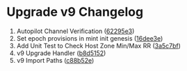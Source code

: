 # Upgrade v9 Changelog

1.  Autopilot Channel Verification
    ([62295e3](https://github.com/Stride-Labs/stride/commit/62295e3818de10c13295855d8fc8a224aff3bc70))
2.  Set epoch provisions in mint init genesis
    ([16dee3e](https://github.com/Stride-Labs/stride/commit/16dee3e4e3645f3118aa30a45159801873cd8bd4))
3.  Add Unit Test to Check Host Zone Min/Max RR
    ([3a5c7bf](https://github.com/Stride-Labs/stride/commit/3a5c7bfcc3b8c5e7dd870f01bebeb9d949492203))
4.  v9 Upgrade Handler
    ([b8d5152](https://github.com/Stride-Labs/stride/commit/b8d51526d30e947a9b17a74b93d551380632b79c))
5.  v9 Import Paths
    ([c88b52e](https://github.com/Stride-Labs/stride/commit/c88b52e34a484fe1e055b58abfce86bc19932990))
